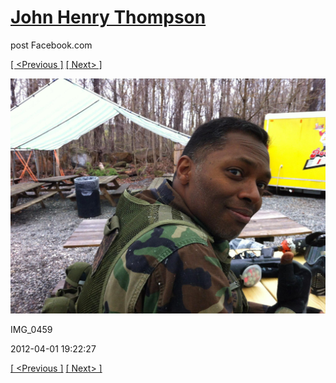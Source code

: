 # [John Henry Thompson](../README.md)
post Facebook.com

[[ <Previous ]](2012-04-01-5.md) [[ Next> ]](2012-04-01-7.md)

[![](../media/2012-04-01/Paintball-14th-B-day-IMG_0459.jpg)](../README.md)

IMG_0459

2012-04-01 19:22:27

[[ <Previous ]](2012-04-01-5.md) [[ Next> ]](2012-04-01-7.md)